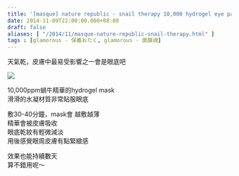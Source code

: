 ```yaml
---
title: '[masque] nature republic - snail therapy 10,000 hydrogel eye patch'
date: 2014-11-09T22:00:00.000+08:00
draft: false
aliases: [ "/2014/11/masque-nature-republic-snail-therapy.html" ]
tags : [glamorous - 保養おたく, glamorous - 面膜魂]
---
```


天氣乾，皮膚中最易受影響之一會是眼底吧  

[![](https://2.bp.blogspot.com/-6_xKmZFHDog/XE24t-qg4RI/AAAAAAAAHus/LUG-23fL-0AF8Q7PJarKPc13nvLytj3mwCLcBGAs/s640/15118151894_c0513d330c_z.jpg)](https://2.bp.blogspot.com/-6_xKmZFHDog/XE24t-qg4RI/AAAAAAAAHus/LUG-23fL-0AF8Q7PJarKPc13nvLytj3mwCLcBGAs/s1600/15118151894_c0513d330c_z.jpg)

10,000ppm蝸牛精華的hydrogel mask  
滑滑的水凝材質非常貼服眼底  
  
敷30-40分鐘，mask會 越敷越薄  
精華會被皮膚吸收  
眼底乾紋有輕微減淡  
用後感覺眼周皮膚有點緊緻感  
  
效果也能持續數天  
算不錯用呢～